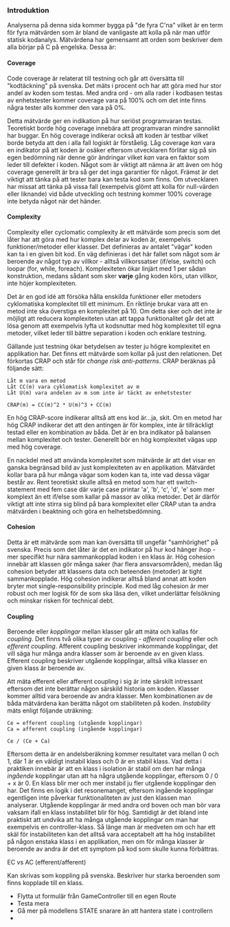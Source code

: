 ### Introduktion
Analyserna på denna sida kommer bygga på "de fyra C'na" vilket är en term för fyra mätvärden som är bland de 
vanligaste att kolla på när man utför statisk kodanalys. Mätvärdena har gemensamt att orden som beskriver dem alla 
börjar på C på engelska. Dessa är:

#### Coverage
Code coverage är relaterat till testning och går att översätta till "kodtäckning" på svenska. Det mäts i procent och 
har att göra med hur stor andel av koden som testas. Med andra ord - om alla rader i kodbasen testas av enhetstester 
kommer coverage vara på 100% och om det inte finns några tester alls kommer den vara på 0%.

Detta mätvärde ger en indikation på hur seriöst programvaran testas. Teoretiskt borde hög coverage innebära att 
programvaran mindre sannolikt har buggar. En hög coverage indikerar också att koden är testbar vilket borde betyda 
att den i alla fall logiskt är förståelig. Låg coverage *kan* vara en indikator på att koden är osäker eftersom 
utvecklaren förlitar sig på sin egen bedömning när denne gör ändringar vilket *kan* vara en faktor som leder till 
defekter i koden. Något som är viktigt att nämna är att även om hög coverage generellt är bra så ger det inga 
garantier för något. Främst är det viktigt att tänka på att tester bara kan testa kod som finns. Om utvecklaren har 
missat att tänka på vissa fall (exempelvis glömt att kolla för null-värden eller liknande) vid både utveckling och 
testning kommer 100% coverage inte betyda något när det händer.

#### Complexity
Complexity eller cyclomatic complexity är ett mätvärde som precis som det låter har att göra med hur komplex delar 
av koden är, exempelvis funktioner/metoder eller klasser. Det definieras av antalet "vägar" koden kan ta i en given 
bit kod. En väg definieras i det här fallet som något som är beroende av något typ av villkor - alltså villkorssatser 
(if/else, switch) och loopar (for, while, foreach). Komplexiteten ökar linjärt med 1 per sådan konstruktion, medans 
sådant som sker **varje** gång koden körs, utan villkor, inte höjer komplexiteten.

Det är en god idé att försöka hålla enskilda funktioner eller metoders cyklomatiska komplexitet till ett minimum. En 
riktlinje brukar vara att en metod inte ska överstiga en komplexitet på 10. Om detta sker och det inte är möjligt 
att reducera komplexiteten utan att tappa funktionalitet går det att lösa genom att exempelvis lyfta ut kodsnuttar med 
hög komplexitet till egna metoder, vilket leder till bättre separation i koden och enklare testning. 

Gällande just testning ökar betydelsen av tester ju högre komplexitet en applikation har. Det finns ett mätvärde som 
kollar på just den relationen. Det förkortas CRAP och står för *change risk anti-patterns*. CRAP beräknas på följande 
sätt:

```
Låt m vara en metod
Låt CC(m) vara cyklomatisk komplexitet av m
Låt U(m) vara andelen av m som inte är täckt av enhetstester

CRAP(m) = CC(m)^2 * U(m)^3 + CC(m)
```

En hög CRAP-score indikerar alltså att ens kod är...ja, skit. Om en metod har hög CRAP indikerar det att den 
antingen är för komplex, inte är tillräckligt testad eller en kombination av båda. Det är en bra indikator på 
balansen mellan komplexitet och tester. Generellt bör en hög komplexitet vägas upp med hög coverage. 

En nackdel med att använda komplexitet som mätvärde är att det visar en ganska begränsad bild av just komplexiteten 
av en applikation. Mätvärdet kollar bara på hur många vägar som koden kan ta, inte vad dessa vägar består av. Rent 
teoretiskt skulle alltså en metod som har ett switch-statement med fem case där varje case printar 'a', 'b', 'c', 
'd', 'e' som mer komplext än ett if/else som kallar på massor av olika metoder. Det är därför viktigt att inte 
stirra sig blind på bara komplexitet eller CRAP utan ta andra mätvärden i beaktning och göra en helhetsbedömning.

#### Cohesion
Detta är ett mätvärde som man kan översätta till ungefär "samhörighet" på svenska. Precis som det låter är det en 
indikator på hur kod hänger ihop - mer specifikt hur nära sammankopplad koden i en klass är. Hög cohesion innebär 
att klassen gör många saker (har flera ansvarsområden), medan låg cohesion betyder att klassens data och beteenden 
(metoder) är tight sammankopplade. Hög cohesion indikerar alltså bland annat att koden bryter mot single-responsibility 
principle. Kod med låg cohesion är mer robust och mer logisk för de som ska läsa den, vilket underlättar felsökning 
och minskar risken för technical debt.

#### Coupling
Beroende eller *kopplingar* mellan klasser går att mäta och kallas för *coupling*. Det finns två olika typer av 
coupling - *afferent coupling* eller och *efferent coupling*. Afferent coupling beskriver inkommande kopplingar, det 
vill säga hur många andra klasser som är beroende av en given klass. Efferent coupling beskriver utgående kopplingar,
alltså vilka klasser en given klass är beroende av.

Att mäta efferent eller afferent coupling i sig är inte särskilt intressant eftersom det inte berättar någon 
särskild historia om koden. Klasser kommer alltid vara beroende av andra klasser. Men kombinationen av de båda 
mätvärdena kan berätta något om stabiliteten på koden. *Instability* mäts enligt följande uträkning:

```
Ce = efferent coupling (utgående kopplingar)
Ca = afferent coupling (ingående kopplingar)

Ce / (Ce + Ca)
```

Eftersom detta är en andelsberäkning kommer resultatet vara mellan 0 och 1, där 1 är en väldigt instabil klass och 0 
är en stabil klass. Vad detta i praktiken innebär är att en klass i isolation är stabil om den har många *ingående* 
kopplingar utan att ha några utgående kopplingar, eftersom 0 / 0 + x är 0. En klass blir mer och mer instabil ju 
fler utgående kopplingar den har. Det finns en logik i det resonemanget, eftersom ingående kopplingar egentligen 
inte påverkar funktionaliteten av just den klassen man analyserar. Utgående kopplingar är med andra ord boven och 
man bör vara vaksam ifall en klass instabilitet blir för hög. Samtidigt är det ibland inte praktiskt att undvika att ha 
många utgående kopplingar om man har exempelvis en controller-klass. Så länge man är medveten om och har ett skäl för 
instabiliteten kan det alltså vara acceptabelt att ha hög instabilitet på någon enstaka klass i en applikation, men 
om för många klasser är beroende av andra är det ett symptom på kod som skulle kunna förbättras. 

EC vs AC (efferent/afferent)

Kan skrivas som koppling på svenska. Beskriver hur starka beroenden som finns kopplade till en klass.

- Flytta ut formulär från GameController till en egen Route
- Testa mera
- Gå mer på modellens STATE snarare än att hantera state i controllern
- 

